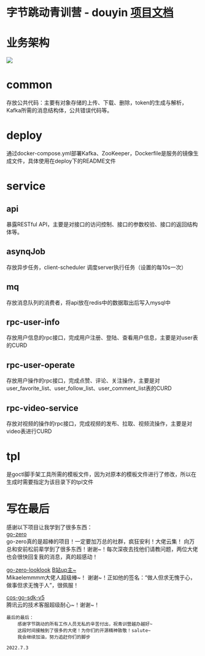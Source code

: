 # 字节跳动青训营 - douyin [项目文档](https://ljxltr3g7w.feishu.cn/docs/doccnLberlBxkQjylBal5I6Tg6g)

# 业务架构
![](https://cover-1312359504.cos.ap-guangzhou.myqcloud.com/How%20We%20Built%20Whimsical%401.100000023841858x.webp)

# common
 存放公共代码：主要有对象存储的上传、下载、删除，token的生成与解析，Kafka所需的消息结构体，公共错误代码等。

# deploy
通过docker-compose.yml部署Kafka、ZooKeeper，Dockerfile是服务的镜像生成文件，具体使用在deploy下的README文件

# service
## api
暴露RESTful API，主要是对接口的访问控制、接口的参数校验、接口的返回结构体等。
## asynqJob
存放异步任务，client-scheduler 调度server执行任务（设置的每10s一次）
## mq
存放消息队列的消费者，将api放在redis中的数据取出后写入mysql中
## rpc-user-info
存放用户信息的rpc接口，完成用户注册、登陆、查看用户信息，主要是对user表的CURD
## rpc-user-operate
存放用户操作的rpc接口，完成点赞、评论、关注操作，主要是对user_favorite_list、user_follow_list、user_comment_list表的CURD
## rpc-video-service
存放对视频的操作的rpc接口，完成视频的发布、拉取、视频流操作，主要是对video表进行CURD

# tpl
是goctl脚手架工具所需的模板文件，因为对原本的模板文件进行了修改，所以在生成时需要指定为该目录下的tpl文件

# 写在最后
感谢以下项目让我学到了很多东西： <br>
[go-zero](https://github.com/zeromicro/go-zero) <br>
go-zero真的是超棒的项目！一定要加万总的社群，疯狂安利！大佬云集！
向万总和安前松前辈学到了很多东西！谢谢~！每次深夜去找他们请教问题，两位大佬也会很快回复我的消息，真的超感动！

[go-zero-looklook](https://github.com/Mikaelemmmm/go-zero-looklook) [B站up主~](https://space.bilibili.com/389552232) <br>
Mikaelemmmm大佬人超级棒~！ 谢谢~！正如他的签名：“做人但求无愧于心，做事但求无愧于人”，很佩服！

[cos-go-sdk-v5](https://github.com/tencentyun/cos-go-sdk-v5) <br>
腾讯云的技术客服超级耐心~！谢谢~！

```
最后的最后：
    感谢字节跳动的所有工作人员无私的辛苦付出，祝青训营越办越好~
    这段时间接触到了很多的大佬！为你们的开源精神致敬！salute~
    我会继续加油，努力追赶你们的脚步
                                                                      2022.7.3
```
